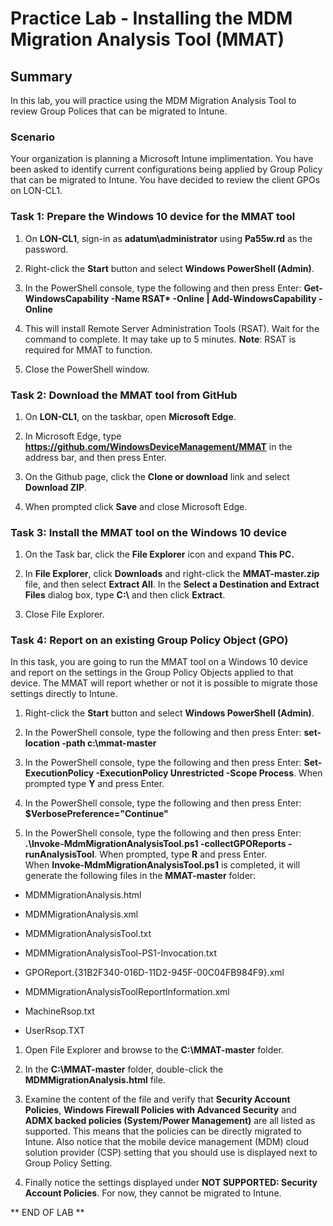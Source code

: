 # Practice Lab - Installing the MDM Migration Analysis Tool (MMAT)

## Summary

In this lab, you will practice using the MDM Migration Analysis Tool to review Group Polices that can be migrated to Intune.

### Scenario

Your organization is planning a Microsoft Intune implimentation. You have been asked to identify current configurations being applied by Group Policy that can be migrated to Intune. You have decided to review the client GPOs on LON-CL1.

### Task 1: Prepare the Windows 10 device for the MMAT tool

1.  On **LON-CL1**, sign-in as **adatum\\administrator** using **Pa55w.rd** as
    the password.

2.  Right-click the **Start** button and select **Windows PowerShell (Admin)**.

3.  In the PowerShell console, type the following and then press Enter:
    **Get-WindowsCapability -Name RSAT\* -Online \| Add-WindowsCapability
    -Online**

4.  This will install Remote Server Administration Tools (RSAT). Wait for the
    command to complete. It may take up to 5 minutes. **Note**: RSAT is required
    for MMAT to function.

5.  Close the PowerShell window.

### Task 2: Download the MMAT tool from GitHub

1.  On **LON-CL1**, on the taskbar, open **Microsoft Edge**.

2.  In Microsoft Edge, type **https://github.com/WindowsDeviceManagement/MMAT**
    in the address bar, and then press Enter.

3.  On the Github page, click the **Clone or download** link and select
    **Download ZIP**.

4.  When prompted click **Save** and close Microsoft Edge.

### Task 3: Install the MMAT tool on the Windows 10 device

1.  On the Task bar, click the **File Explorer** icon and expand **This PC.**

2.  In **File Explorer**, click **Downloads** and right-click the
    **MMAT-master.zip** file, and then select **Extract All**. In the **Select a
    Destination and Extract Files** dialog box, type **C:\\** and then click
    **Extract**.

3.  Close File Explorer.

### Task 4: Report on an existing Group Policy Object (GPO)

In this task, you are going to run the MMAT tool on a Windows 10 device and
report on the settings in the Group Policy Objects applied to that device. The
MMAT will report whether or not it is possible to migrate those settings
directly to Intune.

1.  Right-click the **Start** button and select **Windows PowerShell (Admin)**.

2.  In the PowerShell console, type the following and then press Enter:
    **set-location -path c:\\mmat-master**

3.  In the PowerShell console, type the following and then press Enter:
    **Set-ExecutionPolicy -ExecutionPolicy Unrestricted -Scope Process**. When
    prompted type **Y** and press Enter.

4.  In the PowerShell console, type the following and then press Enter:
    **\$VerbosePreference="Continue"**

5.  In the PowerShell console, type the following and then press Enter:
    **.\\Invoke-MdmMigrationAnalysisTool.ps1 -collectGPOReports
    -runAnalysisTool**. When prompted, type **R** and press Enter.  
    When **Invoke-MdmMigrationAnalysisTool.ps1** is completed, it will generate
    the following files in the **MMAT-master** folder:

-   MDMMigrationAnalysis.html

-   MDMMigrationAnalysis.xml

-   MDMMigrationAnalysisTool.txt

-   MDMMigrationAnalysisTool-PS1-Invocation.txt

-   GPOReport.{31B2F340-016D-11D2-945F-00C04FB984F9}.xml

-   MDMMigrationAnalysisToolReportInformation.xml

-   MachineRsop.txt

-   UserRsop.TXT

1.  Open File Explorer and browse to the **C:\\MMAT-master** folder.

2.  In the **C:\\MMAT-master** folder, double-click the
    **MDMMigrationAnalysis.html** file.

3.  Examine the content of the file and verify that **Security Account
    Policies**, **Windows Firewall Policies with Advanced Security** and **ADMX
    backed policies (System/Power Management)** are all listed as supported.
    This means that the policies can be directly migrated to Intune. Also notice
    that the mobile device management (MDM) cloud solution provider (CSP)
    setting that you should use is displayed next to Group Policy Setting.

4.  Finally notice the settings displayed under **NOT SUPPORTED: Security
    Account Policies**. For now, they cannot be migrated to Intune.

** END OF LAB **